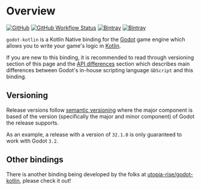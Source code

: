 # Overview

[![GitHub](https://img.shields.io/github/license/raniejade/godot-kotlin?style=flat-square)](https://github.com/raniejade/godot-kotlin/tree/a5038fb4b8fdb76ec13ff6d63659ee9b87e3a853/docs/src/doc/LICENSE/README.md) [![GitHub Workflow Status](https://img.shields.io/github/workflow/status/raniejade/godot-kotlin/CI?style=flat-square)](https://github.com/raniejade/godot-kotlin/actions?query=workflow%3ACI) [![Bintray](https://img.shields.io/bintray/v/raniejade/godot-kotlin/godot-kotlin?label=release&style=flat-square)](https://bintray.com/raniejade/godot-kotlin/godot-kotlin/_latestVersion) [![Bintray](https://img.shields.io/bintray/v/raniejade/godot-kotlin-dev/godot-kotlin?label=dev&style=flat-square)](https://bintray.com/raniejade/godot-kotlin-dev/godot-kotlin/_latestVersion)

`godot-kotlin` is a Kotlin Native binding for the [Godot](https://godotengine.org) game engine which allows you to write your game's logic in [Kotlin](https://kotlinlang.org).

If you are new to this binding, it is recommended to read through versioning section of this page and the [API differences](api-differences.md) section which describes main differences between Godot's in-house scripting language `GDScript` and this binding.

## Versioning

Release versions follow [semantic versioning](https://semver.org/) where the major component is based of the version \(specifically the major and minor component\) of Godot the release supports.

As an example, a release with a version of `32.1.0` is only guaranteed to work with Godot `3.2`.

## Other bindings

There is another binding being developed by the folks at [utopia-rise/godot-kotlin](https://github.com/utopia-rise/godot-kotlin), please check it out!

